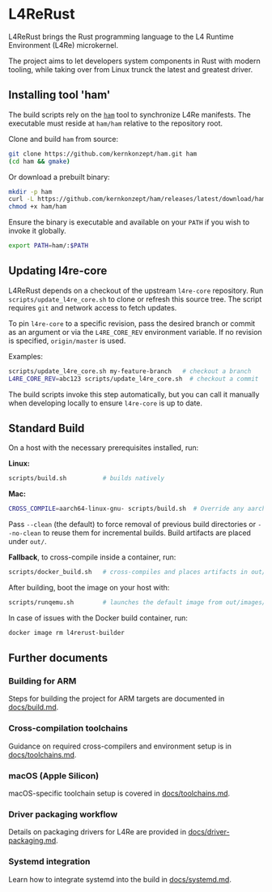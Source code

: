 # L4ReRust

L4ReRust brings the Rust programming language to the L4 Runtime Environment (L4Re) microkernel.

The project aims to let developers system components in Rust with modern tooling, while taking over from Linux trunck the latest and greatest driver.

## Installing tool 'ham'

The build scripts rely on the [`ham`](https://github.com/kernkonzept/ham)
tool to synchronize L4Re manifests. The executable must reside at
`ham/ham` relative to the repository root.

Clone and build `ham` from source:

```bash
git clone https://github.com/kernkonzept/ham.git ham
(cd ham && gmake)
```

Or download a prebuilt binary:

```bash
mkdir -p ham
curl -L https://github.com/kernkonzept/ham/releases/latest/download/ham -o ham/ham
chmod +x ham/ham
```

Ensure the binary is executable and available on your `PATH` if you wish to
invoke it globally.

```bash
export PATH=ham/:$PATH
```

## Updating l4re-core

L4ReRust depends on a checkout of the upstream `l4re-core` repository. Run
`scripts/update_l4re_core.sh` to clone or refresh this source tree. The script
requires `git` and network access to fetch updates.

To pin `l4re-core` to a specific revision, pass the desired branch or commit as
an argument or via the `L4RE_CORE_REV` environment variable. If no revision is
specified, `origin/master` is used.

Examples:

```bash
scripts/update_l4re_core.sh my-feature-branch   # checkout a branch
L4RE_CORE_REV=abc123 scripts/update_l4re_core.sh  # checkout a commit
```

The build scripts invoke this step automatically, but you can call it manually
when developing locally to ensure `l4re-core` is up to date.

## Standard Build

On a host with the necessary prerequisites installed, run:

**Linux:**
```bash
scripts/build.sh          # builds natively
```

**Mac:**
```bash
CROSS_COMPILE=aarch64-linux-gnu- scripts/build.sh  # Override any aarch64-elf- default.
```

Pass `--clean` (the default) to force removal of previous build directories or
`--no-clean` to reuse them for incremental builds. Build artifacts are placed
under `out/`.

**Fallback**, to cross-compile inside a container, run:

```bash
scripts/docker_build.sh   # cross-compiles and places artifacts in out/
```

After building, boot the image on your host with:

```bash
scripts/runqemu.sh        # launches the default image from out/images/
```

In case of issues with the Docker build container, run:

```bash
docker image rm l4rerust-builder
```
## Further documents

### Building for ARM
Steps for building the project for ARM targets are documented in [docs/build.md](docs/build.md).

### Cross-compilation toolchains
Guidance on required cross-compilers and environment setup is in [docs/toolchains.md](docs/toolchains.md).

### macOS (Apple Silicon)
macOS-specific toolchain setup is covered in [docs/toolchains.md](docs/toolchains.md).

### Driver packaging workflow
Details on packaging drivers for L4Re are provided in [docs/driver-packaging.md](docs/driver-packaging.md).

### Systemd integration
Learn how to integrate systemd into the build in [docs/systemd.md](docs/systemd.md).
